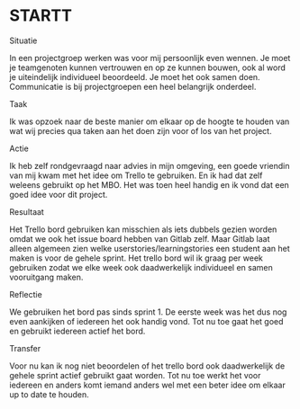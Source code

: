 # STARTT

Situatie

In een projectgroep werken was voor mij persoonlijk even wennen. Je moet je teamgenoten kunnen vertrouwen en op ze kunnen bouwen, ook al word je uiteindelijk individueel beoordeeld. Je moet het ook samen doen. Communicatie is bij projectgroepen een heel belangrijk onderdeel.

Taak

Ik was opzoek naar de beste manier om elkaar op de hoogte te houden van wat wij precies qua taken aan het doen zijn voor of los van het project.

Actie

Ik heb zelf rondgevraagd naar advies in mijn omgeving, een goede vriendin van mij kwam met het idee om Trello te gebruiken. En ik had dat zelf weleens gebruikt op het MBO. Het was toen heel handig en ik vond dat een goed idee voor dit project.

Resultaat

Het Trello bord gebruiken kan misschien als iets dubbels gezien worden omdat we ook het issue board hebben van Gitlab zelf. Maar Gitlab laat alleen algemeen zien welke userstories/learningstories een student aan het maken is voor de gehele sprint. Het trello bord wil ik graag per week gebruiken zodat we elke week ook daadwerkelijk individueel en samen vooruitgang maken.

Reflectie

We gebruiken het bord pas sinds sprint 1. De eerste week was het dus nog even aankijken of iedereen het ook handig vond. Tot nu toe gaat het goed en gebruikt iedereen actief het bord.

Transfer

Voor nu kan ik nog niet beoordelen of het trello bord ook daadwerkelijk de gehele sprint actief gebruikt gaat worden. Tot nu toe werkt het voor iedereen en anders komt iemand anders wel met een beter idee om elkaar up to date te houden.
